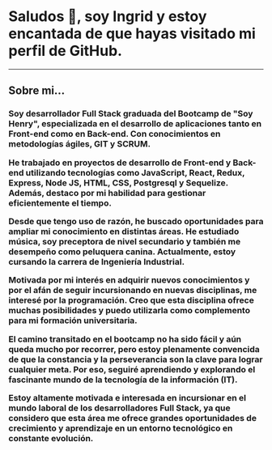 <div>
  <h1>Saludos 👋, soy Ingrid y estoy encantada de que hayas visitado mi perfil de GitHub. </h1>
<hr></hr>
<h2>Sobre mi...</h2>
  <h3>Soy desarrollador Full Stack graduada del Bootcamp de "Soy Henry", especializada en el desarrollo de aplicaciones tanto en Front-end como en Back-end. Con conocimientos en metodologías ágiles, GIT y SCRUM.

He trabajado en proyectos de desarrollo de Front-end y Back-end utilizando tecnologías como JavaScript, React, Redux, Express, Node JS, HTML, CSS, Postgresql y Sequelize. Además, destaco por mi habilidad para gestionar eficientemente el tiempo.

Desde que tengo uso de razón, he buscado oportunidades para ampliar mi conocimiento en distintas áreas. He estudiado música, soy preceptora de nivel secundario y también me desempeño como peluquera canina. Actualmente, estoy cursando la carrera de Ingeniería Industrial.

Motivada por mi interés en adquirir nuevos conocimientos y por el afán de seguir incursionando en nuevas disciplinas, me interesé por la programación. Creo que esta disciplina ofrece muchas posibilidades y puedo utilizarla como complemento para mi formación universitaria.

El camino transitado en el bootcamp no ha sido fácil y aún queda mucho por recorrer, pero estoy plenamente convencida de que la constancia y la perseverancia son la clave para lograr cualquier meta. Por eso, seguiré aprendiendo y explorando el fascinante mundo de la tecnología de la información (IT).

Estoy altamente motivada e interesada en incursionar en el mundo laboral de los desarrolladores Full Stack, ya que considero que esta área me ofrece grandes oportunidades de crecimiento y aprendizaje en un entorno tecnológico en constante evolución.</h3>

</div>
 

<!--
**IngridLazarte/ingridLazarte** is a ✨ _special_ ✨ repository because its `README.md` (this file) appears on your GitHub profile.

Here are some ideas to get you started:

- 🔭 I’m currently working on ...
- 🌱 I’m currently learning ...
- 👯 I’m looking to collaborate on ...
- 🤔 I’m looking for help with ...
- 💬 Ask me about ...
- 📫 How to reach me: ...
- 😄 Pronouns: ...
- ⚡ Fun fact: ...
-->
